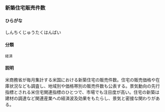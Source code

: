 <div style="display:none;">

## [あ行](securities-terms?id=あ行)
## [か行](securities-terms?id=か行)
## [さ行](securities-terms?id=さ行)

</div>

### 新築住宅販売件数

#### ひらがな

しんちくじゅうたくはんばい

#### 分類

`経済`

#### 説明

米商務省が毎月集計する米国における新築住宅の販売件数。住宅の販売価格や在庫状況なども調査し、地域別や価格帯別の販売件数も公表する。景気動向の先行指標とされる米住宅関連指標のひとつで、市場でも注目度が高い。住宅の新築は建材の調達など関連産業への経済波及効果をもたらし、景気と密接な関わりがある。

<div style="display:none;">

## [た行](securities-terms?id=た行)
## [な行](securities-terms?id=な行)
## [は行](securities-terms?id=は行)
## [ま行](securities-terms?id=ま行)
## [や行](securities-terms?id=や行)
## [ら行](securities-terms?id=ら行)
## [わ行](securities-terms?id=わ行)
## [英数字・記号](securities-terms?id=英数字・記号)

</div>

